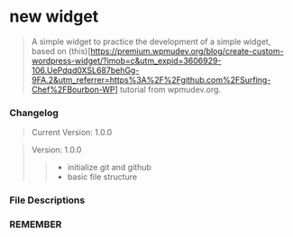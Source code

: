 # new widget #
> A simple widget to practice the development of a simple widget, based on (this)[https://premium.wpmudev.org/blog/create-custom-wordpress-widget/?imob=c&utm_expid=3606929-106.UePdqd0XSL687behGg-9FA.2&utm_referrer=https%3A%2F%2Fgithub.com%2FSurfing-Chef%2FBourbon-WP] tutorial from wpmudev.org.  

### Changelog ###
> Current Version: 1.0.0

> Version: 1.0.0  
> > - initialize git and github
> > - basic file structure



### File Descriptions ###

### __REMEMBER__ ###
